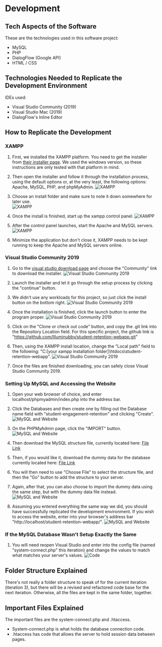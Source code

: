 # Development


## Tech Aspects of the Software
These are the technologies used in this software project:
- MySQL
- PHP
- DialogFlow (Google API)
- HTML / CSS


## Technologies Needed to Replicate the Development Environment
IDEs used:
- Visual Studio Community (2019)
- Visual Studio Mac (2019) 
- DialogFlow's Inline Editor


## How to Replicate the Development
### XAMPP
1. First, we installed the XAMPP platform. You need to get the installer from [their installer page](https://www.apachefriends.org/index.html). We used the windows version, so these instructions are only tested with that platform in mind.

1. Then open the installer and follow it through the installation process, using the default options or, at the very least, the following options: Apache, MySQL, PHP, and phpMyAdmin. 
![XAMPP][XAMPP1]

1. Choose an install folder and make sure to note it down somewhere for later use.  
![XAMPP][XAMPP2]

1. Once the install is finished, start up the xampp control panel. 
![XAMPP][XAMPP3]

1. After the control panel launches, start the Apache and MySQL servers. 
![XAMPP][XAMPP4]

1. Minimize the application but don't close it, XAMPP needs to be kept running to keep the Apache and MySQL servers online.

### Visual Studio Community 2019
1. Go to the [visual studio download page](https://visualstudio.microsoft.com/downloads/) and choose the "Community" link to download the installer. 
![Visual Studio Community 2019][VSC1]

1. Launch the installer and let it go through the setup process by clicking the "continue" button.

1. We didn't use any workloads for this project, so just click the install button on the bottom right. 
![Visual Studio Community 2019][VSC2]

1.  Once the installation is finished, click the launch button to enter the program proper. 
![Visual Studio Community 2019][VSC3]

1. Click on the "Clone or check out code" button, and copy the .git link into the Repository Location field. For this specific project, the github link is "https://github.com/Illuminubby/student-retention-webapp.git"
1. Then, using the XAMPP install location, change the "Local path" field to the following: "C:\[your xampp installation folder]\htdocs\student-retention-webapp". 
![Visual Studio Community 2019][VSC4]

1. Once the files are finished downloading, you can safely close Visual Studio Community 2019.

### Setting Up MySQL and Accessing the Website
1. Open your web browser of choice, and enter localhost/phpmyadmin/index.php into the address bar.

1. Click the Databases and then create one by filling out the Database name field with "student-engagement-retention" and clicking "Create".
![MySQL and Website][Website2]

1. On the PHPMyAdmin page, click the "IMPORT" button.
![MySQL and Website][Website2]

1. Then download the MySQL structure file, currently located here: [File Link](https://github.com/Brendenjones12/Student-Engagement-and-Retention-Tool/blob/master/Auxiliary%20Files/MySQL%20Table%20Setup/MySQL_Structure.sql)
1. Then, if you would like it, download the dummy data for the database currently located here: [File Link](https://github.com/Brendenjones12/Student-Engagement-and-Retention-Tool/blob/master/Auxiliary%20Files/MySQL%20Table%20Setup/Dummy_Data.sql)

1. You will then need to use "Choose File" to select the structure file, and then the "Go" button to add the structure to your server.
1. Again, after that, you can also choose to import the dummy data using the same step, but with the dummy data file instead.
![MySQL and Website][Website3]

1. Assuming you entered everything the same way we did, you should have successfully replicated the development environment. If you wish to access the website, enter into your browser's address bar "http://localhost/student-retention-webapp/".
![MySQL and Website][Website4]


### If the MySQL Database Wasn't Setup Exactly the Same
1. You will need reopen Visual Studio and enter into the config file (named "system-connect.php" this iteration) and change the values to match what matches your server's values.
![Code][Code]


## Folder Structure Explained
There's not really a folder structure to speak of for the current iteration (iteration 3), but there will be a revised and refactored code base for the next iteration. Otherwise, all the files are kept in the same folder, together.


## Important Files Explained
The important files are the system-connect.php and .htaccess.
- System-connect.php is what holds the database connection code.
- .htaccess has code that allows the server to hold session data between pages.


[XAMPP1]: https://github.com/Brendenjones12/Student-Engagement-and-Retention-Tool/blob/master/Auxiliary%20Files/Pictures/Development/XAMPP%201.png "XAMPP"
[XAMPP2]: https://github.com/Brendenjones12/Student-Engagement-and-Retention-Tool/blob/master/Auxiliary%20Files/Pictures/Development/XAMPP%202.png "XAMPP"
[XAMPP3]: https://github.com/Brendenjones12/Student-Engagement-and-Retention-Tool/blob/master/Auxiliary%20Files/Pictures/Development/XAMPP%203.png "XAMPP"
[XAMPP4]: https://github.com/Brendenjones12/Student-Engagement-and-Retention-Tool/blob/master/Auxiliary%20Files/Pictures/Development/XAMPP%204.png "XAMPP"
[VSC1]: https://github.com/Brendenjones12/Student-Engagement-and-Retention-Tool/blob/master/Auxiliary%20Files/Pictures/Development/VisualStudioComm2019%201.png "Visual Studio Community 2019"
[VSC2]: https://github.com/Brendenjones12/Student-Engagement-and-Retention-Tool/blob/master/Auxiliary%20Files/Pictures/Development/VisualStudioComm2019%202.png "Visual Studio Community 2019"
[VSC3]: https://github.com/Brendenjones12/Student-Engagement-and-Retention-Tool/blob/master/Auxiliary%20Files/Pictures/Development/VisualStudioComm2019%203.png "Visual Studio Community 2019"
[VSC4]: https://github.com/Brendenjones12/Student-Engagement-and-Retention-Tool/blob/master/Auxiliary%20Files/Pictures/Development/VisualStudioComm2019%204.png "Visual Studio Community 2019"
[Website1]: https://github.com/Brendenjones12/Student-Engagement-and-Retention-Tool/blob/master/Auxiliary%20Files/Pictures/Development/Website%201.png "MySQL and Website"
[Website2]: https://github.com/Brendenjones12/Student-Engagement-and-Retention-Tool/blob/master/Auxiliary%20Files/Pictures/Development/Website%202.png "MySQL and Website"
[Website3]: https://github.com/Brendenjones12/Student-Engagement-and-Retention-Tool/blob/master/Auxiliary%20Files/Pictures/Development/Website%203.png "MySQL and Website"
[Website4]: https://github.com/Brendenjones12/Student-Engagement-and-Retention-Tool/blob/master/Auxiliary%20Files/Pictures/Development/Website%204.png "MySQL and Website"
[Code]: https://github.com/Brendenjones12/Student-Engagement-and-Retention-Tool/blob/master/Auxiliary%20Files/Pictures/Development/Code.png "Code"

